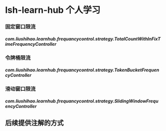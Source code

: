 # lsh-learn-hub 个人学习

###  固定窗口限流
#####  com.liushihao.learnhub.frequancycontrol.strategy.TotalCountWithInFixTimeFrequencyController

###  令牌桶限流
#####  com.liushihao.learnhub.frequancycontrol.strategy.TokenBucketFrequencyController

###  滑动窗口限流
#####  com.liushihao.learnhub.frequancycontrol.strategy.SlidingWindowFrequencyController


## 后续提供注解的方式
